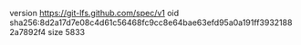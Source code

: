 version https://git-lfs.github.com/spec/v1
oid sha256:8d2a17d7e08c4d61c56468fc9cc8e64bae63efd95a0a191ff39321882a7892f4
size 5833
